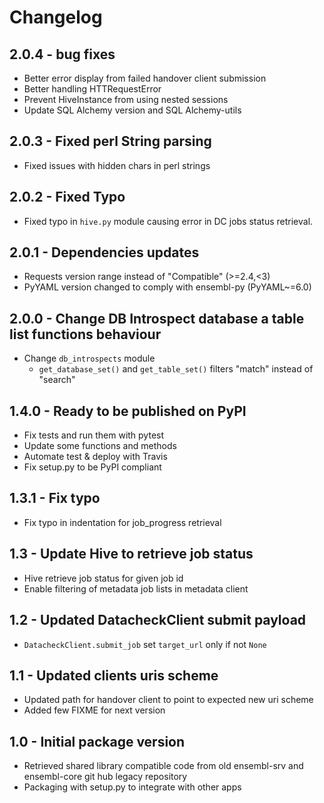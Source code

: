 Changelog
=========

2.0.4 - bug fixes
-----------------
- Better error display from failed handover client submission
- Better handling HTTRequestError
- Prevent HiveInstance from using nested sessions
- Update SQL Alchemy version and SQL Alchemy-utils

2.0.3 - Fixed perl String parsing
---------------------------------

- Fixed issues with hidden chars in perl strings

2.0.2 - Fixed Typo
------------------

- Fixed typo in `hive.py` module causing error in DC jobs status retrieval.

2.0.1 - Dependencies updates
----------------------------

- Requests version range instead of "Compatible" (>=2.4,<3)
- PyYAML version changed to comply with ensembl-py (PyYAML~=6.0)

2.0.0 - Change DB Introspect database a table list functions behaviour
----------------------------------------------------------------------

- Change `db_introspects` module
  - `get_database_set()` and `get_table_set()` filters "match" instead of "search"

1.4.0 - Ready to be published on PyPI
-----------------------------------
- Fix tests and run them with pytest
- Update some functions and methods
- Automate test & deploy with Travis
- Fix setup.py to be PyPI compliant

1.3.1 - Fix typo
----------------
- Fix typo in indentation for job_progress retrieval

1.3 - Update Hive to retrieve job status
----------------------------------------
- Hive retrieve job status for given job id
- Enable filtering of metadata job lists in metadata client

1.2 - Updated DatacheckClient submit payload
--------------------------------------------
- `DatacheckClient.submit_job` set `target_url` only if not `None`

1.1 - Updated clients uris scheme
---------------------------------
- Updated path for handover client to point to expected new uri scheme
- Added few FIXME for next version

1.0 - Initial package version
-----------------------------
- Retrieved shared library compatible code from old ensembl-srv and ensembl-core git hub legacy repository
- Packaging with setup.py to integrate with other apps

